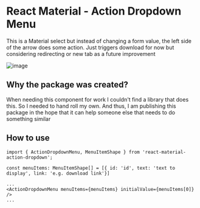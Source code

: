 # React Material - Action Dropdown Menu

This is a Material select but instead of changing a form value, the left side of the arrow does some action. Just triggers download for now but considering redirecting or new tab as a future improvement

![image](https://drive.google.com/uc?export=view&id=1XI8CsguwdKbaiZseUwwG1-2TQrEBKM8U)

## Why the package was created?

When needing this component for work I couldn't find a library that does this. So I needed to hand roll my own. And thus, I am publishing this package in the hope that it can help someone else that needs to do something similar

## How to use

```
import { ActionDropdownMenu, MenuItemShape } from 'react-material-action-dropdown';

const menuItems: MenuItemShape[] = [{ id: 'id', text: 'text to display', link: 'e.g. download link'}]

...
<ActionDropdownMenu menuItems={menuItems} initialValue={menuItems[0]} />
...
```
